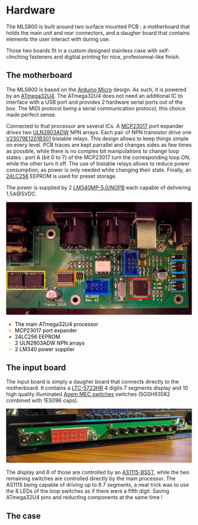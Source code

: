 # Hardware

The MLS800 is built around two surface mounted PCB : a motherboard that holds the main unit and rear connectors, and a daugher board that contains elements the user interact with during use.  

Those two boards fit in a custom designed stainless case with self-clinching fasteners and digitial printing for nice, profesionnal-like finish.

## The motherboard

The MLS800 is based on the [Arduino Micro](https://store.arduino.cc/usa/arduino-micro) design. As such, it is powered by an [ATmega32U4](https://www.microchip.com/wwwproducts/en/ATmega32U4). The ATmega32U4 does not need an additional IC to interface with a USB port and provides 2 hardware serial ports out of the box. The MIDI protocol being a serial communication protocol, this choice made perfect sense.  

Connected to that processor are several ICs. A [MCP23017](https://www.microchip.com/wwwproducts/en/MCP23017) port expander drives two [ULN2803ADW](https://www.ti.com/store/ti/en/p/product?p=ULN2803ADW) NPN arrays. Each pair of NPN transistor drive one [V23079E1201B301](https://www.te.com/usa-en/product-6-1393788-8.html) bistable relays. This design allows to keep things simple on every level. PCB traces are kept parrallel and changes sides as few times as possible, while there is no complex bit manipulations to change loop states : port A (bit 0 to 7) of the MCP23017 turn the corresponding loop ON, while the other turn it off. The use of bistable relays allows to reduce power consumption, as power is only needed while changing their state. Finally, an [24LC256](https://www.microchip.com/wwwproducts/en/en010828) EEPROM is used for preset storage.

The power is supplied by 2 [LM340MP-5.0/NOPB](https://www.ti.com/store/ti/en/p/product/?p=LM340MP-5.0/NOPB) each capable of delivering 1.5A@5VDC.

![Main components iFixit style](assets/hardware-motherboard-ifixit.jpg)

<ul>
	<li style="color:red">
		<span style="color:black">The main ATmega32U4 processor</span>
	</li>
	<li style="color:orange">
		<span style="color:black">MCP23017 port expander</span>
	</li>
	<li style="color:green">
		<span style="color:black">24LC256 EEPROM</span>
	</li>
	<li style="color:yellow">
		<span style="color:black">2 ULN2803ADW NPN arrays</span>
	</li>
	<li style="color:lightblue">
		<span style="color:black">2 LM340 power supplier</span>
	</li>
</ul>

## The input board

The input board is simply a daugher board that connects directly to the motherboard. It contains a [LTC-5723HR](http://optoelectronics.liteon.com/upload/download/DS-30-96-124/C5723HR.pdf) 4 digits 7 segments display and 10 high quality illuminated [Apem MEC switches](https://www.apem.com/int/29-mec-switches) switches (5GSH93582 combined with 1ES096 caps).

![Daughterboard](assets/hardware-daughterboard.jpg)

The display and 8 of those are controlled by an [AS1115-BSST](https://ams.com/as1115), while the two remaining switches are controlled directly by the main processor. The AS1115 being capable of driving up to 8 7 segments, a neat trick was to use the 8 LEDs of the loop switches as if there were a fifth digit. Saving ATmega32U4 pins and reducting components at the same time !

## The case

